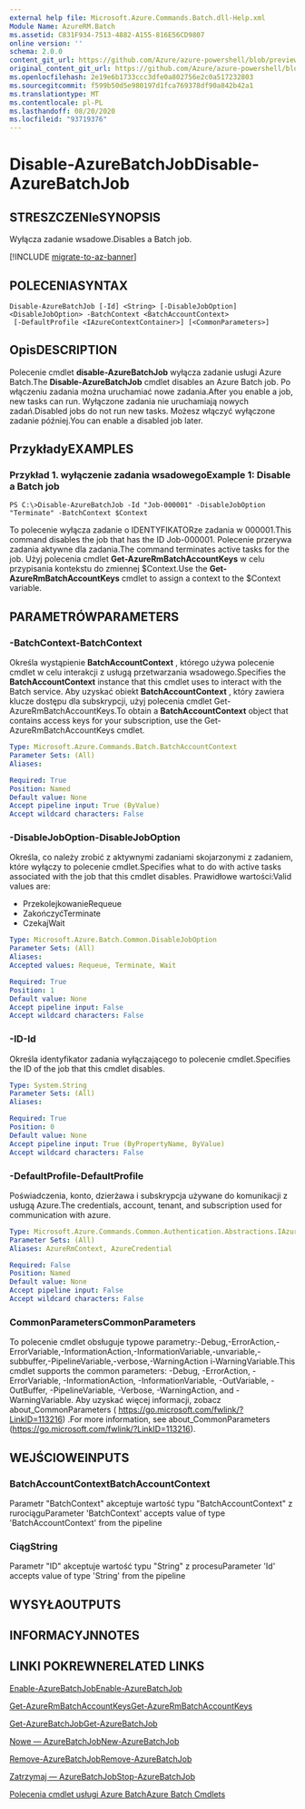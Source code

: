 ```yaml
---
external help file: Microsoft.Azure.Commands.Batch.dll-Help.xml
Module Name: AzureRM.Batch
ms.assetid: C831F934-7513-4882-A155-816E56CD9807
online version: ''
schema: 2.0.0
content_git_url: https://github.com/Azure/azure-powershell/blob/preview/src/ResourceManager/AzureBatch/Commands.Batch/help/Disable-AzureBatchJob.md
original_content_git_url: https://github.com/Azure/azure-powershell/blob/preview/src/ResourceManager/AzureBatch/Commands.Batch/help/Disable-AzureBatchJob.md
ms.openlocfilehash: 2e19e6b1733ccc3dfe0a802756e2c0a517232803
ms.sourcegitcommit: f599b50d5e980197d1fca769378df90a842b42a1
ms.translationtype: MT
ms.contentlocale: pl-PL
ms.lasthandoff: 08/20/2020
ms.locfileid: "93719376"
---
```

# <span data-ttu-id="5bad4-101">Disable-AzureBatchJob</span><span class="sxs-lookup"><span data-stu-id="5bad4-101">Disable-AzureBatchJob</span></span>

## <span data-ttu-id="5bad4-102">STRESZCZENIe</span><span class="sxs-lookup"><span data-stu-id="5bad4-102">SYNOPSIS</span></span>
<span data-ttu-id="5bad4-103">Wyłącza zadanie wsadowe.</span><span class="sxs-lookup"><span data-stu-id="5bad4-103">Disables a Batch job.</span></span>

[!INCLUDE [migrate-to-az-banner](../../includes/migrate-to-az-banner.md)]

## <span data-ttu-id="5bad4-104">POLECENIA</span><span class="sxs-lookup"><span data-stu-id="5bad4-104">SYNTAX</span></span>

```
Disable-AzureBatchJob [-Id] <String> [-DisableJobOption] <DisableJobOption> -BatchContext <BatchAccountContext>
 [-DefaultProfile <IAzureContextContainer>] [<CommonParameters>]
```

## <span data-ttu-id="5bad4-105">Opis</span><span class="sxs-lookup"><span data-stu-id="5bad4-105">DESCRIPTION</span></span>
<span data-ttu-id="5bad4-106">Polecenie cmdlet **disable-AzureBatchJob** wyłącza zadanie usługi Azure Batch.</span><span class="sxs-lookup"><span data-stu-id="5bad4-106">The **Disable-AzureBatchJob** cmdlet disables an Azure Batch job.</span></span>
<span data-ttu-id="5bad4-107">Po włączeniu zadania można uruchamiać nowe zadania.</span><span class="sxs-lookup"><span data-stu-id="5bad4-107">After you enable a job, new tasks can run.</span></span>
<span data-ttu-id="5bad4-108">Wyłączone zadania nie uruchamiają nowych zadań.</span><span class="sxs-lookup"><span data-stu-id="5bad4-108">Disabled jobs do not run new tasks.</span></span>
<span data-ttu-id="5bad4-109">Możesz włączyć wyłączone zadanie później.</span><span class="sxs-lookup"><span data-stu-id="5bad4-109">You can enable a disabled job later.</span></span>

## <span data-ttu-id="5bad4-110">Przykłady</span><span class="sxs-lookup"><span data-stu-id="5bad4-110">EXAMPLES</span></span>

### <span data-ttu-id="5bad4-111">Przykład 1. wyłączenie zadania wsadowego</span><span class="sxs-lookup"><span data-stu-id="5bad4-111">Example 1: Disable a Batch job</span></span>
```
PS C:\>Disable-AzureBatchJob -Id "Job-000001" -DisableJobOption "Terminate" -BatchContext $Context
```

<span data-ttu-id="5bad4-112">To polecenie wyłącza zadanie o IDENTYFIKATORze zadania w 000001.</span><span class="sxs-lookup"><span data-stu-id="5bad4-112">This command disables the job that has the ID Job-000001.</span></span>
<span data-ttu-id="5bad4-113">Polecenie przerywa zadania aktywne dla zadania.</span><span class="sxs-lookup"><span data-stu-id="5bad4-113">The command terminates active tasks for the job.</span></span>
<span data-ttu-id="5bad4-114">Użyj polecenia cmdlet **Get-AzureRmBatchAccountKeys** w celu przypisania kontekstu do zmiennej $Context.</span><span class="sxs-lookup"><span data-stu-id="5bad4-114">Use the **Get-AzureRmBatchAccountKeys** cmdlet to assign a context to the $Context variable.</span></span>

## <span data-ttu-id="5bad4-115">PARAMETRÓW</span><span class="sxs-lookup"><span data-stu-id="5bad4-115">PARAMETERS</span></span>

### <span data-ttu-id="5bad4-116">-BatchContext</span><span class="sxs-lookup"><span data-stu-id="5bad4-116">-BatchContext</span></span>
<span data-ttu-id="5bad4-117">Określa wystąpienie **BatchAccountContext** , którego używa polecenie cmdlet w celu interakcji z usługą przetwarzania wsadowego.</span><span class="sxs-lookup"><span data-stu-id="5bad4-117">Specifies the **BatchAccountContext** instance that this cmdlet uses to interact with the Batch service.</span></span>
<span data-ttu-id="5bad4-118">Aby uzyskać obiekt **BatchAccountContext** , który zawiera klucze dostępu dla subskrypcji, użyj polecenia cmdlet Get-AzureRmBatchAccountKeys.</span><span class="sxs-lookup"><span data-stu-id="5bad4-118">To obtain a **BatchAccountContext** object that contains access keys for your subscription, use the Get-AzureRmBatchAccountKeys cmdlet.</span></span>

```yaml
Type: Microsoft.Azure.Commands.Batch.BatchAccountContext
Parameter Sets: (All)
Aliases: 

Required: True
Position: Named
Default value: None
Accept pipeline input: True (ByValue)
Accept wildcard characters: False
```

### <span data-ttu-id="5bad4-119">-DisableJobOption</span><span class="sxs-lookup"><span data-stu-id="5bad4-119">-DisableJobOption</span></span>
<span data-ttu-id="5bad4-120">Określa, co należy zrobić z aktywnymi zadaniami skojarzonymi z zadaniem, które wyłączy to polecenie cmdlet.</span><span class="sxs-lookup"><span data-stu-id="5bad4-120">Specifies what to do with active tasks associated with the job that this cmdlet disables.</span></span>
<span data-ttu-id="5bad4-121">Prawidłowe wartości:</span><span class="sxs-lookup"><span data-stu-id="5bad4-121">Valid values are:</span></span> 

- <span data-ttu-id="5bad4-122">Przekolejkowanie</span><span class="sxs-lookup"><span data-stu-id="5bad4-122">Requeue</span></span> 
- <span data-ttu-id="5bad4-123">Zakończyć</span><span class="sxs-lookup"><span data-stu-id="5bad4-123">Terminate</span></span> 
- <span data-ttu-id="5bad4-124">Czekaj</span><span class="sxs-lookup"><span data-stu-id="5bad4-124">Wait</span></span>

```yaml
Type: Microsoft.Azure.Batch.Common.DisableJobOption
Parameter Sets: (All)
Aliases: 
Accepted values: Requeue, Terminate, Wait

Required: True
Position: 1
Default value: None
Accept pipeline input: False
Accept wildcard characters: False
```

### <span data-ttu-id="5bad4-125">-ID</span><span class="sxs-lookup"><span data-stu-id="5bad4-125">-Id</span></span>
<span data-ttu-id="5bad4-126">Określa identyfikator zadania wyłączającego to polecenie cmdlet.</span><span class="sxs-lookup"><span data-stu-id="5bad4-126">Specifies the ID of the job that this cmdlet disables.</span></span>

```yaml
Type: System.String
Parameter Sets: (All)
Aliases: 

Required: True
Position: 0
Default value: None
Accept pipeline input: True (ByPropertyName, ByValue)
Accept wildcard characters: False
```

### <span data-ttu-id="5bad4-127">-DefaultProfile</span><span class="sxs-lookup"><span data-stu-id="5bad4-127">-DefaultProfile</span></span>
<span data-ttu-id="5bad4-128">Poświadczenia, konto, dzierżawa i subskrypcja używane do komunikacji z usługą Azure.</span><span class="sxs-lookup"><span data-stu-id="5bad4-128">The credentials, account, tenant, and subscription used for communication with azure.</span></span>

```yaml
Type: Microsoft.Azure.Commands.Common.Authentication.Abstractions.IAzureContextContainer
Parameter Sets: (All)
Aliases: AzureRmContext, AzureCredential

Required: False
Position: Named
Default value: None
Accept pipeline input: False
Accept wildcard characters: False
```

### <span data-ttu-id="5bad4-129">CommonParameters</span><span class="sxs-lookup"><span data-stu-id="5bad4-129">CommonParameters</span></span>
<span data-ttu-id="5bad4-130">To polecenie cmdlet obsługuje typowe parametry:-Debug,-ErrorAction,-ErrorVariable,-InformationAction,-InformationVariable,-unvariable,-subbuffer,-PipelineVariable,-verbose,-WarningAction i-WarningVariable.</span><span class="sxs-lookup"><span data-stu-id="5bad4-130">This cmdlet supports the common parameters: -Debug, -ErrorAction, -ErrorVariable, -InformationAction, -InformationVariable, -OutVariable, -OutBuffer, -PipelineVariable, -Verbose, -WarningAction, and -WarningVariable.</span></span> <span data-ttu-id="5bad4-131">Aby uzyskać więcej informacji, zobacz about_CommonParameters ( https://go.microsoft.com/fwlink/?LinkID=113216) .</span><span class="sxs-lookup"><span data-stu-id="5bad4-131">For more information, see about_CommonParameters (https://go.microsoft.com/fwlink/?LinkID=113216).</span></span>

## <span data-ttu-id="5bad4-132">WEJŚCIOWE</span><span class="sxs-lookup"><span data-stu-id="5bad4-132">INPUTS</span></span>

### <span data-ttu-id="5bad4-133">BatchAccountContext</span><span class="sxs-lookup"><span data-stu-id="5bad4-133">BatchAccountContext</span></span>
<span data-ttu-id="5bad4-134">Parametr "BatchContext" akceptuje wartość typu "BatchAccountContext" z rurociągu</span><span class="sxs-lookup"><span data-stu-id="5bad4-134">Parameter 'BatchContext' accepts value of type 'BatchAccountContext' from the pipeline</span></span>

### <span data-ttu-id="5bad4-135">Ciąg</span><span class="sxs-lookup"><span data-stu-id="5bad4-135">String</span></span>
<span data-ttu-id="5bad4-136">Parametr "ID" akceptuje wartość typu "String" z procesu</span><span class="sxs-lookup"><span data-stu-id="5bad4-136">Parameter 'Id' accepts value of type 'String' from the pipeline</span></span>

## <span data-ttu-id="5bad4-137">WYSYŁA</span><span class="sxs-lookup"><span data-stu-id="5bad4-137">OUTPUTS</span></span>

## <span data-ttu-id="5bad4-138">INFORMACYJN</span><span class="sxs-lookup"><span data-stu-id="5bad4-138">NOTES</span></span>

## <span data-ttu-id="5bad4-139">LINKI POKREWNE</span><span class="sxs-lookup"><span data-stu-id="5bad4-139">RELATED LINKS</span></span>

[<span data-ttu-id="5bad4-140">Enable-AzureBatchJob</span><span class="sxs-lookup"><span data-stu-id="5bad4-140">Enable-AzureBatchJob</span></span>](./Enable-AzureBatchJob.md)

[<span data-ttu-id="5bad4-141">Get-AzureRmBatchAccountKeys</span><span class="sxs-lookup"><span data-stu-id="5bad4-141">Get-AzureRmBatchAccountKeys</span></span>](./Get-AzureRmBatchAccountKeys.md)

[<span data-ttu-id="5bad4-142">Get-AzureBatchJob</span><span class="sxs-lookup"><span data-stu-id="5bad4-142">Get-AzureBatchJob</span></span>](./Get-AzureBatchJob.md)

[<span data-ttu-id="5bad4-143">Nowe — AzureBatchJob</span><span class="sxs-lookup"><span data-stu-id="5bad4-143">New-AzureBatchJob</span></span>](./New-AzureBatchJob.md)

[<span data-ttu-id="5bad4-144">Remove-AzureBatchJob</span><span class="sxs-lookup"><span data-stu-id="5bad4-144">Remove-AzureBatchJob</span></span>](./Remove-AzureBatchJob.md)

[<span data-ttu-id="5bad4-145">Zatrzymaj — AzureBatchJob</span><span class="sxs-lookup"><span data-stu-id="5bad4-145">Stop-AzureBatchJob</span></span>](./Stop-AzureBatchJob.md)

[<span data-ttu-id="5bad4-146">Polecenia cmdlet usługi Azure Batch</span><span class="sxs-lookup"><span data-stu-id="5bad4-146">Azure Batch Cmdlets</span></span>](./AzureRM.Batch.md)


